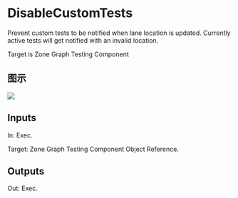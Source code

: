 # DisableCustomTests

Prevent custom tests to be notified when lane location is updated. Currently active tests will get notified with an invalid location.

Target is Zone Graph Testing Component

## 图示

![]($-20221218-21111556.png)

## Inputs

In: Exec.

Target: Zone Graph Testing Component Object Reference.  

## Outputs

Out: Exec.

